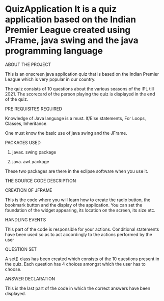 # QuizApplication It is a quiz application based on the Indian Premier League created using JFrame, java swing and the java programming language

ABOUT THE PROJECT 

This is an onscreen java application quiz that is based on the Indian Premier League which is very popular in our country.

The quiz consists of 10 questions about the various seasons of the IPL till 2021. The scorecard of the person playing the quiz is displayed in the end of the quiz. 

PRE REQUISITES REQUIRED

Knowledge of Java language is a must. If/Else statements, For Loops, Classes, Inheritance.

One must know the basic use of java swing and the JFrame.

PACKAGES USED

1. javax. swing package

2. java. awt package

These two packages are there in the eclipse software when you use it.

THE SOURCE CODE DESCRIPTION

CREATION OF JFRAME

This is the code where you will learn how to create the radio button, the bookmark button and the display of the application. You can set the foundation of the widget appearing, its location on the screen, its size etc. 

HANDLING EVENTS

This part of the code is responsible for your actions. Conditional statements have been used so as to act accordingly to the actions performed by the user

QUESTION SET

A set() class has been created which consists of the 10 questions present in the quiz. Each question has 4 choices amongst which the user has to choose.

ANSWER DECLARATION 

This is the last part of the code in which the correct answers have been displayed.
